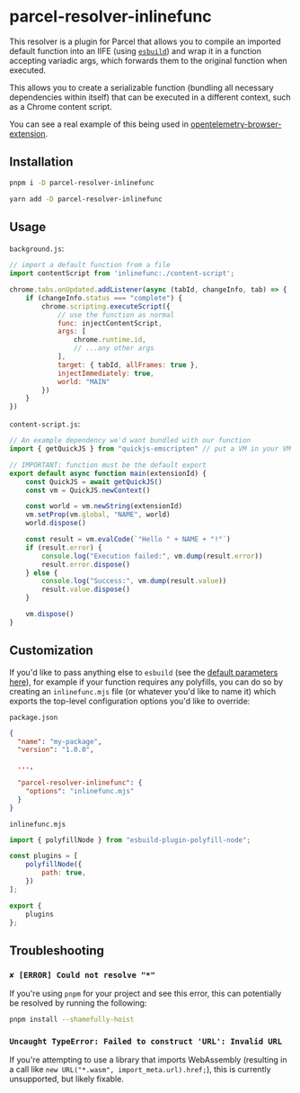 # parcel-resolver-inlinefunc

This resolver is a plugin for Parcel that allows you to compile an imported default function into an IIFE (using [`esbuild`](https://esbuild.github.io/)) and wrap it in a function accepting variadic args, which forwards them to the original function when executed.

This allows you to create a serializable function (bundling all necessary dependencies within itself) that can be executed in a different context, such as a Chrome content script.

You can see a real example of this being used in [opentelemetry-browser-extension](https://github.com/tbrockman/opentelemetry-browser-extension).

## Installation

```bash
pnpm i -D parcel-resolver-inlinefunc
```

```bash
yarn add -D parcel-resolver-inlinefunc
```

## Usage

`background.js`:
```javascript
// import a default function from a file
import contentScript from 'inlinefunc:./content-script';

chrome.tabs.onUpdated.addListener(async (tabId, changeInfo, tab) => {
    if (changeInfo.status === "complete") {
        chrome.scripting.executeScript({
            // use the function as normal
            func: injectContentScript,
            args: [
                chrome.runtime.id,
                // ...any other args
            ],
            target: { tabId, allFrames: true },
            injectImmediately: true,
            world: "MAIN"
        })
    }
})
```

`content-script.js`:
```javascript
// An example dependency we'd want bundled with our function
import { getQuickJS } from "quickjs-emscripten" // put a VM in your VM

// IMPORTANT: function must be the default export
export default async function main(extensionId) {
    const QuickJS = await getQuickJS()
    const vm = QuickJS.newContext()

    const world = vm.newString(extensionId)
    vm.setProp(vm.global, "NAME", world)
    world.dispose()

    const result = vm.evalCode(`"Hello " + NAME + "!"`)
    if (result.error) {
        console.log("Execution failed:", vm.dump(result.error))
        result.error.dispose()
    } else {
        console.log("Success:", vm.dump(result.value))
        result.value.dispose()
    }

    vm.dispose()
}
```

## Customization

If you'd like to pass anything else to `esbuild` (see the [default parameters here](./src/index.ts#L73)), for example if your function requires any polyfills, you can do so by creating an `inlinefunc.mjs` file (or whatever you'd like to name it) which exports the top-level configuration options you'd like to override:

`package.json`
```json
{
  "name": "my-package",
  "version": "1.0.0",
  
  ...,

  "parcel-resolver-inlinefunc": {
    "options": "inlinefunc.mjs"
  }
}
```

`inlinefunc.mjs`
```javascript
import { polyfillNode } from "esbuild-plugin-polyfill-node";

const plugins = [
    polyfillNode({
        path: true,
    })
];

export {
    plugins
};
```

## Troubleshooting

### `✘ [ERROR] Could not resolve "*"`

If you're using `pnpm` for your project and see this error, this can potentially be resolved by running the following:

```bash
pnpm install --shamefully-hoist
```

### `Uncaught TypeError: Failed to construct 'URL': Invalid URL`

If you're attempting to use a library that imports WebAssembly (resulting in a call like `new URL("*.wasm", import_meta.url).href;`), this is currently unsupported, but likely fixable.